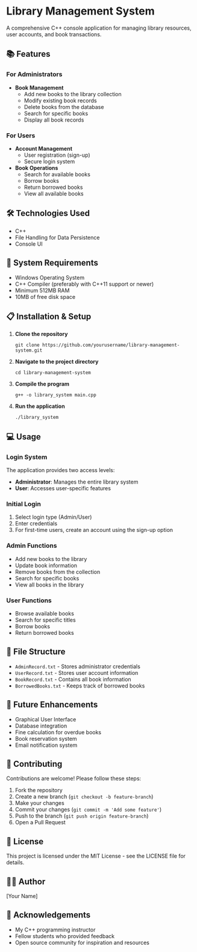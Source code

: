# Library Management System

A comprehensive C++ console application for managing library resources, user accounts, and book transactions.

## 📚 Features

### For Administrators
- **Book Management**
  - Add new books to the library collection
  - Modify existing book records
  - Delete books from the database
  - Search for specific books
  - Display all book records

### For Users
- **Account Management**
  - User registration (sign-up)
  - Secure login system
- **Book Operations**
  - Search for available books
  - Borrow books
  - Return borrowed books
  - View all available books

## 🛠️ Technologies Used
- C++
- File Handling for Data Persistence
- Console UI

## 🔧 System Requirements
- Windows Operating System
- C++ Compiler (preferably with C++11 support or newer)
- Minimum 512MB RAM
- 10MB of free disk space

## 📋 Installation & Setup

1. **Clone the repository**
   ```
   git clone https://github.com/yourusername/library-management-system.git
   ```

2. **Navigate to the project directory**
   ```
   cd library-management-system
   ```

3. **Compile the program**
   ```
   g++ -o library_system main.cpp
   ```

4. **Run the application**
   ```
   ./library_system
   ```

## 💻 Usage

### Login System
The application provides two access levels:
- **Administrator**: Manages the entire library system
- **User**: Accesses user-specific features

### Initial Login
1. Select login type (Admin/User)
2. Enter credentials
3. For first-time users, create an account using the sign-up option

### Admin Functions
- Add new books to the library
- Update book information
- Remove books from the collection
- Search for specific books
- View all books in the library

### User Functions
- Browse available books
- Search for specific titles
- Borrow books
- Return borrowed books

## 📁 File Structure
- `AdminRecord.txt` - Stores administrator credentials
- `UserRecord.txt` - Stores user account information
- `BookRecord.txt` - Contains all book information
- `BorrowedBooks.txt` - Keeps track of borrowed books

## 🧪 Future Enhancements
- Graphical User Interface
- Database integration
- Fine calculation for overdue books
- Book reservation system
- Email notification system

## 🤝 Contributing
Contributions are welcome! Please follow these steps:

1. Fork the repository
2. Create a new branch (`git checkout -b feature-branch`)
3. Make your changes
4. Commit your changes (`git commit -m 'Add some feature'`)
5. Push to the branch (`git push origin feature-branch`)
6. Open a Pull Request

## 📝 License
This project is licensed under the MIT License - see the LICENSE file for details.

## 👨‍💻 Author
[Your Name]

## 🙏 Acknowledgements
- My C++ programming instructor
- Fellow students who provided feedback
- Open source community for inspiration and resources
